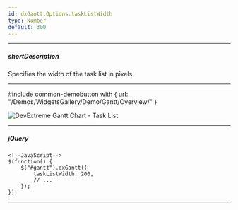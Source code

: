 ```yaml
---
id: dxGantt.Options.taskListWidth
type: Number
default: 300
---
```

---
##### shortDescription
Specifies the width of the task list in pixels.

---

#include common-demobutton with {
    url: "/Demos/WidgetsGallery/Demo/Gantt/Overview/"
}

![DevExtreme Gantt Chart - Task List](/Content/images/doc/19_2/Gantt/task-list.png)

---

##### jQuery

    <!--JavaScript-->
    $(function() {
        $("#gantt").dxGantt({
            taskListWidth: 200,
            // ...
        });
    }); 

---